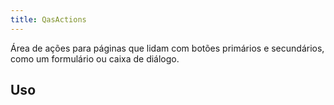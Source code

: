 ```yaml
---
title: QasActions
---
```


<div class="flex q-gutter-x-md">
  <doc-link title="Componente" name="QasBtn" to="/components/button" />
</div>

Área de ações para páginas que lidam com botões primários e secundários, como um formulário ou caixa de diálogo.

<doc-api file="actions/QasActions" name="QasActions" />

## Uso

<doc-example file="QasActions/Basic" title="Básico" />


